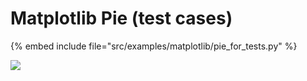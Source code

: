# Matplotlib Pie (test cases)

{% embed include file="src/examples/matplotlib/pie_for_tests.py" %}

![](examples/matplotlib/pie_for_tests.png)



